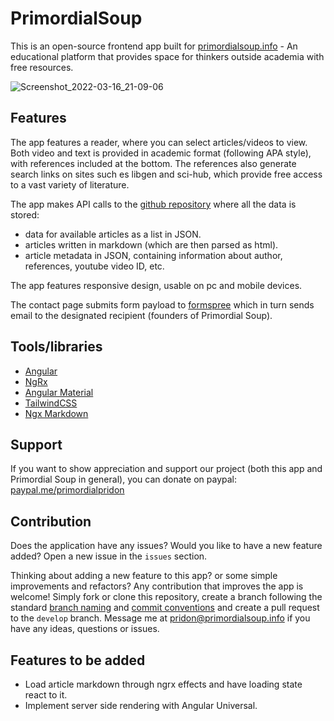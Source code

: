 # PrimordialSoup

This is an open-source frontend app built for [primordialsoup.info](https://primordialsoup.info/) - An educational platform that provides space for thinkers outside academia with free resources.

![Screenshot_2022-03-16_21-09-06](https://user-images.githubusercontent.com/82287873/158648656-5b7cad05-4d52-4205-9bea-e89bc399264a.png)

## Features

The app features a reader, where you can select articles/videos to view. Both video and text is provided in academic format (following APA style), with references included at the bottom. The references also generate search links on sites such es libgen and sci-hub, which provide free access to a vast variety of literature.

The app makes API calls to the [github repository](https://github.com/CondensedMilk7/primordial-soup-articles) where all the data is stored:

- data for available articles as a list in JSON.
- articles written in markdown (which are then parsed as html).
- article metadata in JSON, containing information about author, references, youtube video ID, etc.

The app features responsive design, usable on pc and mobile devices.

The contact page submits form payload to [formspree](https://formspree.io/) which in turn sends email to the designated recipient (founders of Primordial Soup).

## Tools/libraries

- [Angular](https://angular.io/)
- [NgRx](https://ngrx.io/)
- [Angular Material](https://material.angular.io/)
- [TailwindCSS](https://tailwindcss.com/)
- [Ngx Markdown](https://www.npmjs.com/package/ngx-markdown)

## Support

If you want to show appreciation and support our project (both this app and Primordial Soup in general), you can donate on paypal: [paypal.me/primordialpridon](https://www.paypal.com/paypalme/primordialpridon)

## Contribution

Does the application have any issues? Would you like to have a new feature added? Open a new issue in the `issues` section.

Thinking about adding a new feature to this app? or some simple improvements and refactors? Any contribution that improves the app is welcome!
Simply fork or clone this repository, create a branch following the standard [branch naming](https://gist.github.com/revett/88ee5abf5a9a097b4c88) and [commit conventions](https://www.conventionalcommits.org/en/v1.0.0-beta.4/) and create a pull request to the `develop` branch. Message me at pridon@primordialsoup.info if you have any ideas, questions or issues.

## Features to be added

- Load article markdown through ngrx effects and have loading state react to it.
- Implement server side rendering with Angular Universal.